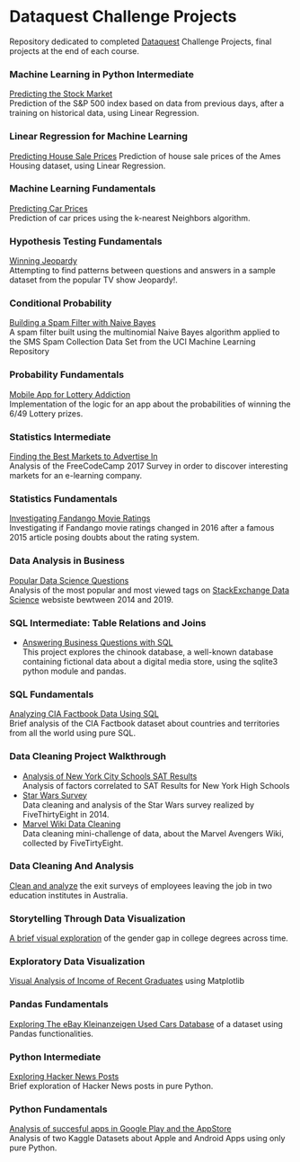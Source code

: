 
# Dataquest Challenge Projects

Repository dedicated to completed [Dataquest](https://www.dataquest.io/) Challenge Projects, final projects at the end of each course.

### Machine Learning in Python Intermediate
[Predicting the Stock Market](https://github.com/aleperf/dataquest-challenge-projects/tree/master/machine-learning-python-intermediate) <br>
Prediction of the S&P 500 index based on data from previous days, after a training on historical data, using Linear Regression.

### Linear Regression for Machine Learning
[Predicting House Sale Prices](https://github.com/aleperf/dataquest-challenge-projects/tree/master/linear-regression-for-machine-learning)
Prediction of house sale prices of the Ames Housing dataset, using Linear Regression.

### Machine Learning Fundamentals
[Predicting Car Prices](https://github.com/aleperf/dataquest-challenge-projects/tree/master/machine-learning-fundamentals) <br>
Prediction of car prices using the k-nearest Neighbors algorithm.

### Hypothesis Testing Fundamentals
[Winning Jeopardy](https://github.com/aleperf/dataquest-challenge-projects/tree/master/hypothesis-testing-fundamentals) <br>
 Attempting to find patterns between questions and answers in a sample dataset from the popular TV show Jeopardy!.

### Conditional Probability
[Building a Spam Filter with Naive Bayes](https://github.com/aleperf/dataquest-challenge-projects/tree/master/conditional-probability) <br>
A spam filter built using the multinomial Naive Bayes algorithm applied to the SMS Spam Collection Data Set from the UCI Machine Learning Repository

### Probability Fundamentals
[Mobile App for Lottery Addiction](https://github.com/aleperf/dataquest-challenge-projects/blob/master/probability_fundamentals/Mobile%20App%20for%20Lottery%20Addiction.ipynb) <br>
Implementation of the logic for an app about the probabilities of winning the 6/49 Lottery prizes.

### Statistics Intermediate
[Finding the Best Markets to Advertise In](https://github.com/aleperf/dataquest-challenge-projects/blob/master/statistics-intermediate/Finding%20the%20Best%20Markets%20to%20Advertise%20In.ipynb) <br>
Analysis of the FreeCodeCamp 2017 Survey in order to discover interesting markets for an e-learning company.

### Statistics Fundamentals
[Investigating Fandango Movie Ratings](https://github.com/aleperf/dataquest-challenge-projects/blob/master/statistics-fundamentals/Investigating%20Fandango%20Movie%20Ratings.ipynb) <br>
Investigating if Fandango movie ratings changed in 2016 after a famous 2015 article posing doubts about the rating system.

### Data Analysis in Business
[Popular Data Science Questions](https://github.com/aleperf/dataquest-challenge-projects/blob/master/data-analysis-in-business/Popular%20Data%20Science%20Questions.ipynb) <br>
Analysis of the most popular and most viewed tags on [StackExchange Data Science](https://datascience.stackexchange.com/) websiste bewtween 2014 and 2019.

### SQL Intermediate: Table Relations and Joins
- [Answering Business Questions with SQL](https://github.com/aleperf/dataquest-challenge-projects/blob/master/sql-intermediate/answering-business-questions/Answering%20Business%20Questions%20with%20SQL.ipynb) <br>
This project explores the chinook database, a well-known database containing fictional data about a digital media store, using the sqlite3 python module and pandas.

### SQL Fundamentals
[Analyzing CIA Factbook Data Using SQL](https://github.com/aleperf/dataquest-challenge-projects/blob/master/sql-fundamentals/Analyzing%20CIA%20Factbook%20Data%20Using%20SQL.ipynb) <br>
Brief analysis of the CIA Factbook dataset about countries and territories from all the world using pure SQL.

### Data Cleaning Project Walkthrough
- [Analysis of New York City Schools SAT Results](https://github.com/aleperf/dataquest-challenge-projects/blob/master/data-cleaning-project-walkthrough/nyc-sat-results/Schools.ipynb) <br>
Analysis of factors correlated to SAT Results for New York High Schools
- [Star Wars Survey](https://github.com/aleperf/dataquest-challenge-projects/blob/master/data-cleaning-project-walkthrough/star-wars-survey/Star%20Wars%20Survey.ipynb) <br>
Data cleaning and analysis of the Star Wars survey realized by FiveThirtyEight in 2014.
- [Marvel Wiki Data Cleaning](https://github.com/aleperf/dataquest-challenge-projects/blob/master/data-cleaning-project-walkthrough/marvel-wiki-data-cleaning/Data%20Cleaning%20Challenge.ipynb) <br>
Data cleaning mini-challenge of data, about the Marvel Avengers Wiki, collected by FiveTirtyEight.
### Data Cleaning And Analysis
[Clean and analyze](https://github.com/aleperf/dataquest-challenge-projects/blob/master/data-cleaning/DataCleaningProject.ipynb) the exit surveys of employees leaving the job in two education institutes in Australia.

### Storytelling Through Data Visualization
[A brief visual exploration](https://github.com/aleperf/dataquest-challenge-projects/blob/master/storytelling-through-data-visualization/DegreesGenderGap.ipynb) of the gender gap in college degrees across time.

### Exploratory Data Visualization
[Visual Analysis of Income of Recent Graduates](https://github.com/aleperf/dataquest-challenge-projects/blob/master/exploratory-data-visualization/RecentGraduates.ipynb) using Matplotlib

### Pandas Fundamentals
 [Exploring The eBay Kleinanzeigen Used Cars Database](https://github.com/aleperf/dataquest-challenge-projects/blob/master/pandas-fundamentals/ExploringEbayCarSales.ipynb) of a dataset using Pandas functionalities.

### Python Intermediate
[Exploring Hacker News Posts](https://github.com/aleperf/dataquest-challenge-projects/blob/master/python-intermediate/Exploring%20Hacker%20News%20Posts.ipynb) <br>
Brief exploration of Hacker News posts in pure Python.

### Python Fundamentals
 [Analysis of succesful apps in Google Play and the AppStore ](https://github.com/aleperf/dataquest-challenge-projects/blob/master/introduction-to-python/SuccessfulApps.ipynb) <br>
 Analysis of two Kaggle Datasets about Apple and Android Apps using only pure Python.

